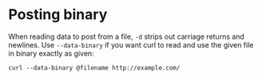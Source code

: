 # Posting binary

When reading data to post from a file, `-d` strips out carriage returns and
newlines. Use `--data-binary` if you want curl to read and use the given file
in binary exactly as given:

    curl --data-binary @filename http://example.com/

